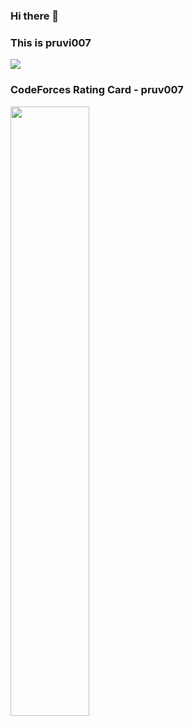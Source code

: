 ### Hi there 👋
### This is pruvi007

<img src='https://github-readme-stats.vercel.app/api?username=pruvi007&&show_icons=true&title_color=ffffff&icon_color=bb2acf&text_color=daf7dc&bg_color=151515'>

### CodeForces Rating Card - pruv007
<img width='50%' src = 'https://pruvi007-apis.herokuapp.com/CF/pruv007' />
